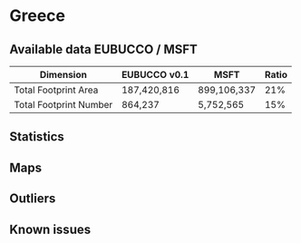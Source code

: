 
# Greece
## Available data EUBUCCO / MSFT

| Dimension    | EUBUCCO v0.1 | MSFT | Ratio |
| -------- | ------- | ------- | ------- |
|Total Footprint Area|187,420,816|899,106,337|21%|
|Total Footprint Number|864,237|5,752,565|15%|


## Statistics
## Maps
## Outliers
## Known issues

